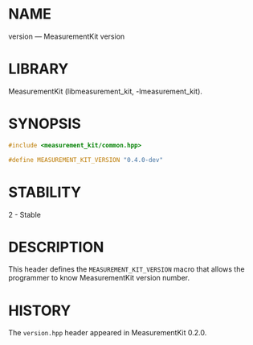 # NAME
version &mdash; MeasurementKit version

# LIBRARY
MeasurementKit (libmeasurement_kit, -lmeasurement_kit).

# SYNOPSIS
```C++
#include <measurement_kit/common.hpp>

#define MEASUREMENT_KIT_VERSION "0.4.0-dev"

```

# STABILITY

2 - Stable

# DESCRIPTION

This header defines the `MEASUREMENT_KIT_VERSION` macro that allows
the programmer to know MeasurementKit version number.

# HISTORY

The `version.hpp` header appeared in MeasurementKit 0.2.0.
